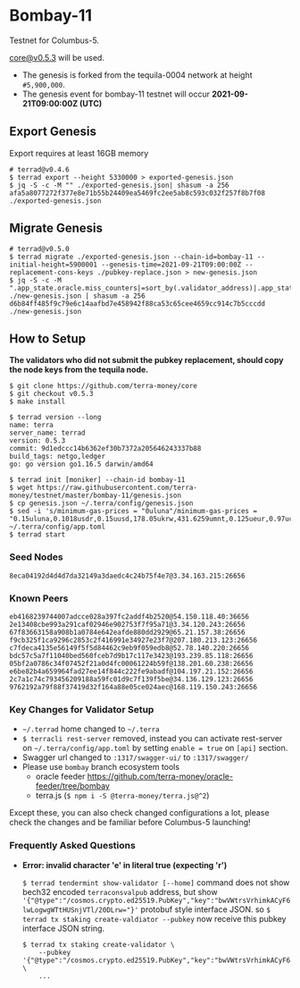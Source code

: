 # Bombay-11

Testnet for Columbus-5.

[core@v0.5.3](https://github.com/terra-money/core/releases/v0.5.3) will be used.

- The genesis is forked from the tequila-0004 network at height `#5,900,000`.
- The genesis event for bombay-11 testnet will occur **2021-09-21T09:00:00Z (UTC)**

## Export Genesis
Export requires at least 16GB memory
```shell
# terrad@v0.4.6
$ terrad export --height 5330000 > exported-genesis.json
$ jq -S -c -M "" ./exported-genesis.json| shasum -a 256 
afa5a8077272f377e8e71b55b24409ea5469fc2ee5ab8c593c032f257f8b7f08 ./exported-genesis.json
```

## Migrate Genesis
```shell
# terrad@v0.5.0
$ terrad migrate ./exported-genesis.json --chain-id=bombay-11 --initial-height=5900001 --genesis-time=2021-09-21T09:00:00Z --replacement-cons-keys ./pubkey-replace.json > new-genesis.json
$ jq -S -c -M ".app_state.oracle.miss_counters|=sort_by(.validator_address)|.app_state.oracle.feeder_delegations|=sort_by(.validator_address)|.app_state.oracle.exchange_rates|=sort_by(.denom)|.app_state.oracle.tobin_taxes|=sort_by(.denom)|.app_state.treasury.tax_caps|=sort_by(.denom)" ./new-genesis.json | shasum -a 256 
d6b84ff485f9c79e6c14aafbd7e458942f88ca53c65cee4659cc914c7b5cccdd ./new-genesis.json
```

## How to Setup
**The validators who did not submit the pubkey replacement, should copy the node keys from the tequila node.**

```shell
$ git clone https://github.com/terra-money/core
$ git checkout v0.5.3
$ make install

$ terrad version --long
name: terra
server_name: terrad
version: 0.5.3
commit: 9d1edccc14b6362ef30b7372a205646243337b88
build_tags: netgo,ledger
go: go version go1.16.5 darwin/amd64

$ terrad init [moniker] --chain-id bombay-11
$ wget https://raw.githubusercontent.com/terra-money/testnet/master/bombay-11/genesis.json
$ cp genesis.json ~/.terra/config/genesis.json
$ sed -i 's/minimum-gas-prices = "0uluna"/minimum-gas-prices = "0.15uluna,0.1018usdr,0.15uusd,178.05ukrw,431.6259umnt,0.125ueur,0.97ucny,16.0ujpy,0.11ugbp,11.0uinr,0.19ucad,0.13uchf,0.19uaud,0.2usgd,4.62uthb,1.25usek,1.164uhkd,0.9udkk,1.25unok,2180.0uidr,7.6uphp"/g' ~/.terra/config/app.toml
$ terrad start
```

### Seed Nodes
```
8eca04192d4d4d7da32149a3daedc4c24b75f4e7@3.34.163.215:26656
```

### Known Peers
```
eb4168239744007adcce028a397fc2addf4b2520@54.150.118.40:36656
2e13408cbe993a291caf02946e902753f7f95a71@3.34.120.243:26656
67f83663158a908b1a0784e642eafde880dd2929@65.21.157.38:26656
f9cb325f1ca9296c2853c2f416991e34927e23f7@207.180.213.123:26656
c7fdeca4135e56149f5f5d84462c9eb9f059edb8@52.78.140.220:26656
bdc57c5a7f11040bed560fceb7d9b17c117e3423@193.239.85.118:26656
05bf2a0786c34f07452f21a0d4fc00061224b59f@138.201.60.238:26656
e6be82b4a659964fad27ee14f844c222fe9abadf@104.197.21.152:26656 
2c7a1c74c793456209188a59fc01d9c7f139f5be@34.136.129.123:26656
9762192a79f88f37419d32f164a88e05ce024aec@168.119.150.243:26656
```

### Key Changes for Validator Setup
* `~/.terrad` home changed to `~/.terra`
* `$ terracli rest-server` removed, instead you can activate rest-server on `~/.terra/config/app.toml` by setting `enable = true` on `[api]` section.
* Swagger url changed to `:1317/swagger-ui/` to `:1317/swagger/`
* Please use `bombay` branch ecosystem tools
   - oracle feeder https://github.com/terra-money/oracle-feeder/tree/bombay 
   - terra.js (`$ npm i -S @terra-money/terra.js@^2`)


Except these, you can also check changed configurations a lot, please check the changes and be familiar before Columbus-5 launching!


### Frequently Asked Questions
* **Error: invalid character 'e' in literal true (expecting 'r')**

   `$ terrad tendermint show-validator [--home]` command does not show bech32 encoded `terraconsvalpub` address, but show `'{"@type":"/cosmos.crypto.ed25519.PubKey","key":"bwVWtrsVrhimkACyF6lwLogwgWTtHUSnjVTl/20DLrw="}'` protobuf style interface JSON. so `$ terrad tx staking create-valdiator --pubkey` now receive this pubkey interface JSON string.
   ```
   $ terrad tx staking create-validator \
       --pubkey '{"@type":"/cosmos.crypto.ed25519.PubKey","key":"bwVWtrsVrhimkACyF6lwLogwgWTtHUSnjVTl/20DLrw="}' \
       ...
   ```

